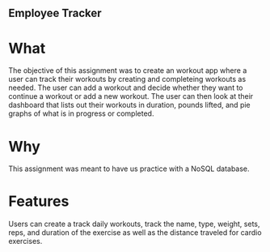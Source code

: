 ## Employee Tracker

# What

The objective of this assignment was to create an workout app where a user can track their workouts by creating and completeing workouts as needed. The user can add a workout and decide whether they want to continue a workout or add a new workout. The user can then look at their dashboard that lists out their workouts in duration, pounds lifted, and pie graphs of what is in progress or completed. 

# Why

This assignment was meant to have us practice with a NoSQL database.

# Features

Users can create a track daily workouts, track the name, type, weight, sets, reps, and duration of the exercise as well as the distance traveled for cardio exercises. 
